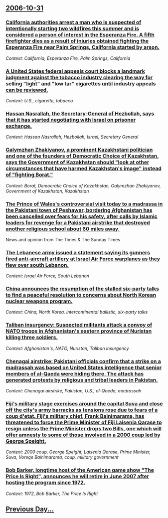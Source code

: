 ## [2006-10-31](/news/2006/10/31/index.md)

### [ California authorities arrest a man who is suspected of intentionally starting two wildfires this summer and is considered a person of interest in the Esperanza Fire. A fifth firefighter dies as a result of injuries obtained fighting the Esperanza Fire near Palm Springs, California started by arson. ](/news/2006/10/31/california-authorities-arrest-a-man-who-is-suspected-of-intentionally-starting-two-wildfires-this-summer-and-is-considered-a-person-of-inte.md)
_Context: California, Esperanza Fire, Palm Springs, California_

### [ A United States federal appeals court blocks a landmark judgment against the tobacco industry clearing the way for selling "light" and "low tar" cigarettes until industry appeals can be reviewed. ](/news/2006/10/31/a-united-states-federal-appeals-court-blocks-a-landmark-judgment-against-the-tobacco-industry-clearing-the-way-for-selling-light-and-low.md)
_Context: U.S., cigarette, tobacco_

### [ Hassan Nasrallah, the Secretary-General of Hezbollah, says that it has started negotiating with Israel on prisoner exchange. ](/news/2006/10/31/hassan-nasrallah-the-secretary-general-of-hezbollah-says-that-it-has-started-negotiating-with-israel-on-prisoner-exchange.md)
_Context: Hassan Nasrallah, Hezbollah, Israel, Secretary General_

### [ Galymzhan Zhakiyanov, a prominent Kazakhstani politician and one of the founders of Democratic Choice of Kazakhstan, says the Government of Kazakhstan should "look at other circumstances that have harmed Kazakhstan's image" instead of "fighting Borat." ](/news/2006/10/31/galymzhan-zhakiyanov-a-prominent-kazakhstani-politician-and-one-of-the-founders-of-democratic-choice-of-kazakhstan-says-the-government-of.md)
_Context: Borat, Democratic Choice of Kazakhstan, Galymzhan Zhakiyanov, Government of Kazakhstan, Kazakhstan_

### [ The Prince of Wales's controversial visit today to a madrassa in the Pakistani town of Peshawar, bordering Afghanistan has been cancelled over fears for his safety, after calls by Islamic leaders for revenge for a Pakistani airstrike that destroyed another religious school about 60 miles away. ](/news/2006/10/31/the-prince-of-walesas-controversial-visit-today-to-a-madrassa-in-the-pakistani-town-of-peshawar-bordering-afghanistan-has-been-cancelled.md)
News and opinion from The Times &amp; The Sunday Times

### [ The Lebanese army issued a statement saying its gunners fired anti-aircraft artillery at Israel Air Force warplanes as they flew over south Lebanon. ](/news/2006/10/31/the-lebanese-army-issued-a-statement-saying-its-gunners-fired-anti-aircraft-artillery-at-israel-air-force-warplanes-as-they-flew-over-south.md)
_Context: Israel Air Force, South Lebanon_

### [ China announces the resumption of the stalled six-party talks to find a peaceful resolution to concerns about North Korean nuclear weapons program. ](/news/2006/10/31/china-announces-the-resumption-of-the-stalled-six-party-talks-to-find-a-peaceful-resolution-to-concerns-about-north-korean-nuclear-weapons.md)
_Context: China, North Korea, intercontinental ballistic, six-party talks_

### [ Taliban insurgency: Suspected militants attack a convoy of NATO troops in Afghanistan's eastern province of Nuristan killing three soldiers. ](/news/2006/10/31/taliban-insurgency-suspected-militants-attack-a-convoy-of-nato-troops-in-afghanistan-s-eastern-province-of-nuristan-killing-three-soldiers.md)
_Context: Afghanistan's, NATO, Nuristan, Taliban insurgency_

### [ Chenagai airstrike: Pakistani officials confirm that a strike on a madrassah was based on United States intelligence that senior members of al-Qaeda were hiding there. The attack has generated protests by religious and tribal leaders in Pakistan. ](/news/2006/10/31/chenagai-airstrike-pakistani-officials-confirm-that-a-strike-on-a-madrassah-was-based-on-united-states-intelligence-that-senior-members-of.md)
_Context: Chenagai airstrike, Pakistan, U.S., al-Qaeda, madrassah_

### [ Fiji's military stage exercises around the capital Suva and close off the city's army barracks as tensions rose due to fears of a coup d'etat. Fiji's military chief, Frank Bainimarama, has threatened to force the Prime Minister of Fiji Laisenia Qarase to resign unless the Prime Minister drops two Bills, one which will offer amnesty to some of those involved in a 2000 coup led by George Speight. ](/news/2006/10/31/fiji-s-military-stage-exercises-around-the-capital-suva-and-close-off-the-city-s-army-barracks-as-tensions-rose-due-to-fears-of-a-coup-d-a-c.md)
_Context: 2000 coup, George Speight, Laisenia Qarase, Prime Minister, Suva, Voreqe Bainimarama, coup, military government_

### [ Bob Barker, longtime host of the American game show "The Price Is Right", announces he will retire in June 2007 after hosting the program since 1972.](/news/2006/10/31/bob-barker-longtime-host-of-the-american-game-show-the-price-is-right-announces-he-will-retire-in-june-2007-after-hosting-the-program-s.md)
_Context: 1972, Bob Barker, The Price Is Right_

## [Previous Day...](/news/2006/10/30/index.md)

